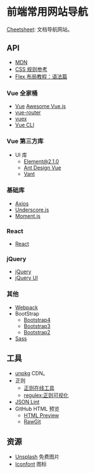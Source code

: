 # 前端常用网站导航
[Cheetsheet](https://devhints.io/): 文档导航网站。

## API
* [MDN](https://developer.mozilla.org/zh-CN/)
* [CSS 规则参考](http://tympanus.net/codrops/css_reference/)
* [Flex 布局教程：语法篇](http://www.ruanyifeng.com/blog/2015/07/flex-grammar.html)

### Vue 全家桶
* [Vue](http://cn.vuejs.org/api/) [Awesome Vue.js](https://github.com/vuejs/awesome-vue)
* [vue-router](http://router.vuejs.org/zh-cn/index.html)
* [vuex](http://vuex.vuejs.org/zh-cn/index.html)
* [Vue CLI](https://cli.vuejs.org/zh/)

### Vue 第三方库
* UI 库
  * [Element@2.1.0](https://element.eleme.cn/2.1/#/zh-CN/component/installation)
  * [Ant Design Vue](https://www.antdv.com/docs/vue/getting-started/)
  * [Vant](https://www.youzanyun.com/zanui/vant#/zh-CN/component/icon)

### 基础库
* [Axios](https://github.com/mzabriskie/axios)
* [Underscore.js](http://underscorejs.org/)
* [Moment.js](http://momentjs.com/)

### React 
* [React](https://reactjs.org/docs/hello-world.html)

### jQuery
* [jQuery](http://api.jquery.com/)
* [jQuery UI](https://jqueryui.com/)

### 其他
* [Webpack](http://webpack.github.io/docs/)
* BootStrap
  * [Bootstrap4](http://v4.bootcss.com/)
  * [Bootstrap3](http://v3.bootcss.com/)
  * [Bootstrap2](http://v2.bootcss.com/)
* [Sass](http://sass-lang.com/documentation/file.SASS_REFERENCE.html)

## 工具
* [unpkg](https://unpkg.com/) CDN。
* 正则
  * [正则在线工具](http://regexr.com/)
  * [regulex:正则可视化](https://jex.im/regulex/)
* [JSON Lint](http://jsonlint.com/)
* GitHub HTML 预览
  * [HTML Preview](https://htmlpreview.github.io/)
  * [RawGit](https://rawgit.com/)

## 资源
* [Unsplash](https://unsplash.com/) 免费图片
* [Iconfont](http://www.iconfont.cn/) 图标

